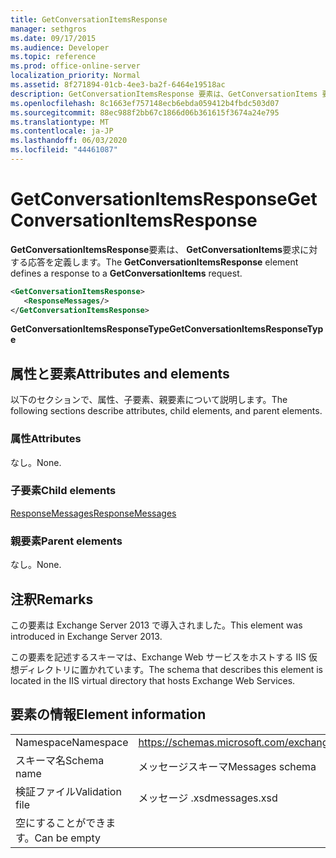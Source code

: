 ```yaml
---
title: GetConversationItemsResponse
manager: sethgros
ms.date: 09/17/2015
ms.audience: Developer
ms.topic: reference
ms.prod: office-online-server
localization_priority: Normal
ms.assetid: 8f271894-01cb-4ee3-ba2f-6464e19518ac
description: GetConversationItemsResponse 要素は、GetConversationItems 要求に対する応答を定義します。
ms.openlocfilehash: 8c1663ef757148ecb6ebda059412b4fbdc503d07
ms.sourcegitcommit: 88ec988f2bb67c1866d06b361615f3674a24e795
ms.translationtype: MT
ms.contentlocale: ja-JP
ms.lasthandoff: 06/03/2020
ms.locfileid: "44461087"
---
```

# <a name="getconversationitemsresponse"></a><span data-ttu-id="31879-103">GetConversationItemsResponse</span><span class="sxs-lookup"><span data-stu-id="31879-103">GetConversationItemsResponse</span></span>

<span data-ttu-id="31879-104">**GetConversationItemsResponse**要素は、 **GetConversationItems**要求に対する応答を定義します。</span><span class="sxs-lookup"><span data-stu-id="31879-104">The **GetConversationItemsResponse** element defines a response to a **GetConversationItems** request.</span></span> 
  
```XML
<GetConversationItemsResponse>
   <ResponseMessages/>
</GetConversationItemsResponse>
```

 <span data-ttu-id="31879-105">**GetConversationItemsResponseType**</span><span class="sxs-lookup"><span data-stu-id="31879-105">**GetConversationItemsResponseType**</span></span>
## <a name="attributes-and-elements"></a><span data-ttu-id="31879-106">属性と要素</span><span class="sxs-lookup"><span data-stu-id="31879-106">Attributes and elements</span></span>

<span data-ttu-id="31879-107">以下のセクションで、属性、子要素、親要素について説明します。</span><span class="sxs-lookup"><span data-stu-id="31879-107">The following sections describe attributes, child elements, and parent elements.</span></span>
  
### <a name="attributes"></a><span data-ttu-id="31879-108">属性</span><span class="sxs-lookup"><span data-stu-id="31879-108">Attributes</span></span>

<span data-ttu-id="31879-109">なし。</span><span class="sxs-lookup"><span data-stu-id="31879-109">None.</span></span>
  
### <a name="child-elements"></a><span data-ttu-id="31879-110">子要素</span><span class="sxs-lookup"><span data-stu-id="31879-110">Child elements</span></span>

[<span data-ttu-id="31879-111">ResponseMessages</span><span class="sxs-lookup"><span data-stu-id="31879-111">ResponseMessages</span></span>](responsemessages.md)
  
### <a name="parent-elements"></a><span data-ttu-id="31879-112">親要素</span><span class="sxs-lookup"><span data-stu-id="31879-112">Parent elements</span></span>

<span data-ttu-id="31879-113">なし。</span><span class="sxs-lookup"><span data-stu-id="31879-113">None.</span></span>
  
## <a name="remarks"></a><span data-ttu-id="31879-114">注釈</span><span class="sxs-lookup"><span data-stu-id="31879-114">Remarks</span></span>

<span data-ttu-id="31879-115">この要素は Exchange Server 2013 で導入されました。</span><span class="sxs-lookup"><span data-stu-id="31879-115">This element was introduced in Exchange Server 2013.</span></span>
  
<span data-ttu-id="31879-116">この要素を記述するスキーマは、Exchange Web サービスをホストする IIS 仮想ディレクトリに置かれています。</span><span class="sxs-lookup"><span data-stu-id="31879-116">The schema that describes this element is located in the IIS virtual directory that hosts Exchange Web Services.</span></span>
  
## <a name="element-information"></a><span data-ttu-id="31879-117">要素の情報</span><span class="sxs-lookup"><span data-stu-id="31879-117">Element information</span></span>

|||
|:-----|:-----|
|<span data-ttu-id="31879-118">Namespace</span><span class="sxs-lookup"><span data-stu-id="31879-118">Namespace</span></span>  <br/> |https://schemas.microsoft.com/exchange/services/2006/messages  <br/> |
|<span data-ttu-id="31879-119">スキーマ名</span><span class="sxs-lookup"><span data-stu-id="31879-119">Schema name</span></span>  <br/> |<span data-ttu-id="31879-120">メッセージスキーマ</span><span class="sxs-lookup"><span data-stu-id="31879-120">Messages schema</span></span>  <br/> |
|<span data-ttu-id="31879-121">検証ファイル</span><span class="sxs-lookup"><span data-stu-id="31879-121">Validation file</span></span>  <br/> |<span data-ttu-id="31879-122">メッセージ .xsd</span><span class="sxs-lookup"><span data-stu-id="31879-122">messages.xsd</span></span>  <br/> |
|<span data-ttu-id="31879-123">空にすることができます。</span><span class="sxs-lookup"><span data-stu-id="31879-123">Can be empty</span></span>  <br/> ||
   


